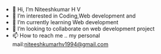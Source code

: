 - 👋 Hi, I’m Niteeshkumar H V
- 👀 I’m interested in Coding,Web development and 
- 🌱 I’m currently learning Web development
- 💞️ I’m looking to collaborate on web development project
- 📫 How to reach me .. my personal mail:niteeshkumarhv1994@gmail.com

<!---
niteeshkumarhv/niteeshkumarhv is a ✨ special ✨ repository because its `README.md` (this file) appears on your GitHub profile.
You can click the Preview link to take a look at your changes.
--->
